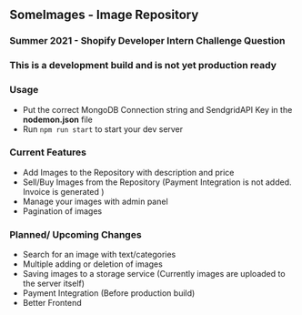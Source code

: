 ## SomeImages - Image Repository

### Summer 2021 - Shopify Developer Intern Challenge Question
### This is a development build and is not yet production ready

### Usage
- Put the correct MongoDB Connection string and SendgridAPI Key in the __nodemon.json__ file
- Run  ``npm run start`` to start your dev server

### Current Features
- Add Images to the Repository with description and price
- Sell/Buy Images from the Repository (Payment Integration is not added. Invoice is generated )
- Manage your images with admin panel
- Pagination of images

### Planned/ Upcoming Changes
- Search for an image with text/categories
- Multiple adding or deletion of images
- Saving images to a storage service (Currently images are uploaded to the server itself)
- Payment Integration (Before production build)
- Better Frontend
